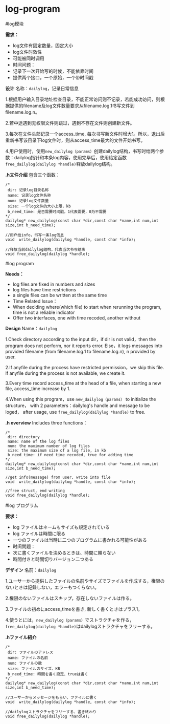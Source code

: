 # log-program

#log模块

**需求：**
- log文件有固定数量，固定大小
- log文件时效性
- 可能被同时调用
- 时间问题：
 - 记录下一次开始写的时候，不能依靠时间
 - 提供两个接口，一个原始，一个带时间戳

**设计**
名称：`dailylog`，记录日常信息

1.根据用户输入目录地址检查目录，不能正常访问则不记录，若能成功访问，则根据提供的filename及log文件数量要求从filename.log.1书写文件到filename.log.n。

2.若中途遇到无权限文件则跳过，遇到不存在文件则创建新文件。

3.每次在文件头部记录一个access_time, 每次书写新文件时增大1。所以，退出后重新书写该目录下log文件时，则从access_time最大的文件开始书写。

4.用户使用时，使用`new_dailylog（params）`创建dailylog结构，书写时给两个参数：dailylog指针和本条log内容，使用完毕后，使用给定函数`free_dailylog(dailylog *handle)`释放dailylog结构。

**.h文件介绍**
包含三个函数：
```
/*
 dir: 记录log目录名称
 name: 记录log文件名称
 num: 记录log文件数量
 size: 一个log文件的大小上限，kb
 b_need_time: 是否需要时间戳，1代表需要，0为不需要
*/
dailylog* new_dailylog(const char *dir,const char *name,int num,int size,int b_need_time);

//用户给info，书写一条log信息
void  write_dailylog(dailylog *handle, const char *info);

//释放当前dailylog结构，代表当次书写结束
void free_dailylog(dailylog *handle);
```

#log program

**Needs：**
- log files are fixed in numbers and sizes
- log files have time restrictions
- a single files can be written at the same time
- Time Related Issue：
 - When deciding where(which file) to start when rerunning the program, time is not a reliable indicator
 - Offer two interfaces, one with time recoded, another without

**Design**
Name：`dailylog`

1.Check directory according to the input dir，if dir is not valid，then the program does not perform, nor it reports error.
  Else，it logs messages into provided filename (from filename.log.1 to filename.log.n), n provided by user.

2.If anyfile during the process have restricted permission，we skip this file.
  If anyfile during the process is not available, we create it.

3.Every time record access_time at the head of a file, when starting a new file, access_time increase by 1.

4.When using this program，use `new_dailylog（params）` to initialize the structure，
  with 2 parameters：dailylog's handle and message to be loged，
  after usage, use `free_dailylog(dailylog *handle)` to free.

**.h overview**
Includes three functions：
```
/*
 dir: directory
 name: name of the log files
 num: the maximum number of log files
 size: the maximum size of a log file, in kb
 b_need_time: if need time recoded, true for adding time
*/
dailylog* new_dailylog(const char *dir,const char *name,int num,int size,int b_need_time);

//get info(message) from user, write into file
void  write_dailylog(dailylog *handle, const char *info);

//free struct, end writing
void free_dailylog(dailylog *handle);
```
#log プログラム

**要求：**
- log ファイルはネームもサイズも規定されている
- log ファイルは時間に限る
- 一つのファイルは当時に二つのプログラムに書かれる可能性がある
- 时间問題：
 - 次に書くファイルを決めるときは、時間に頼らない
 - 時間付きと時間切りバージョン二つある

**デザイン**
名前：`dailylog`

1.ユーサーから提供したファイルの名前やサイズでファイルを作成する，権限のないときは記録しない，エラーもつくらない。

2.権限のないファイルはスキップ，存在しないファイルは作る。

3.ファイルの初めにaccess_timeを書き, 新しく書くときはプラス1。

4.使うとには，`new_dailylog（params）`でストラクチャを作る，`free_dailylog(dailylog *handle)`はdailylogストラクチャをフリーする。

**.hファイル紹介**

```
/*
 dir: ファイルのアドレス
 name: ファイルの名前
 num: ファイルの数
 size: ファイルのサイズ、KB
 b_need_time: 時間を書く設定、trueは書く
*/
dailylog* new_dailylog(const char *dir,const char *name,int num,int size,int b_need_time);

//ユーサーからメッセージをもらい、ファイルに書く
void  write_dailylog(dailylog *handle, const char *info);

//dailylogストラクチャをフリーする、書き終わり
void free_dailylog(dailylog *handle);
